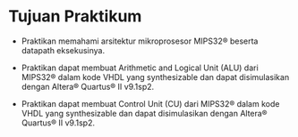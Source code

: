# Tujuan Praktikum

- Praktikan memahami arsitektur mikroprosesor MIPS32® beserta datapath eksekusinya.

- Praktikan dapat membuat Arithmetic and Logical Unit (ALU) dari MIPS32® dalam kode VHDL
yang synthesizable dan dapat disimulasikan dengan Altera® Quartus® II v9.1sp2.

- Praktikan dapat membuat Control Unit (CU) dari MIPS32® dalam kode VHDL yang
synthesizable dan dapat disimulasikan dengan Altera® Quartus® II v9.1sp2.
